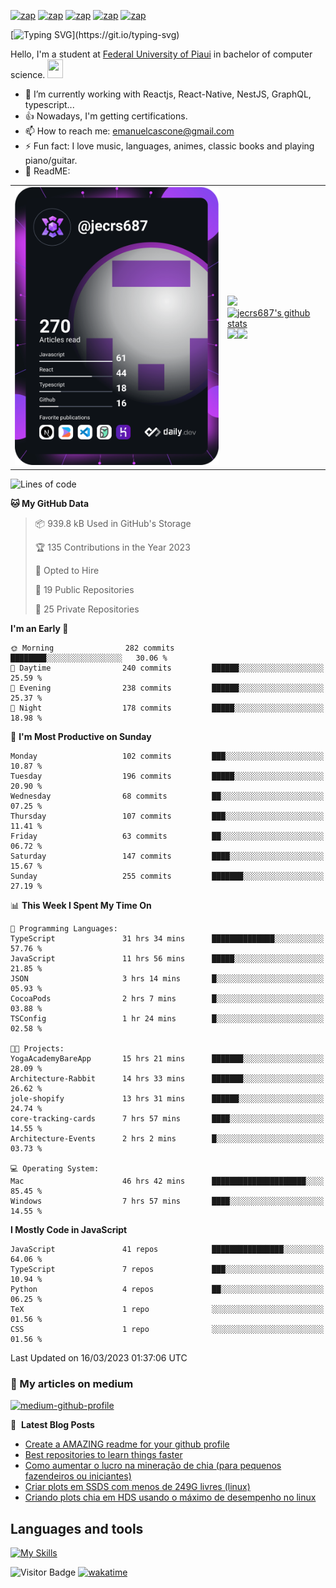 


[![zap](https://img.shields.io/badge/Telegram-2CA5E0?style=for-the-badge&logo=telegram&logoColor=white)](https://telegram.me/jecrs687)
[![zap](https://img.shields.io/badge/Messenger-00B2FF?style=for-the-badge&logo=messenger&logoColor=white)](https://www.messenger.com/t/jecrs687)
[![zap](https://img.shields.io/badge/Discord-7289DA?style=for-the-badge&logo=discord&logoColor=white)](https://discordapp.com/users/551785804888932354)
[![zap](https://img.shields.io/badge/Instagram-E4405F?style=for-the-badge&logo=instagram&logoColor=white)](https://www.instagram.com/jecrs687/)
[![zap]( https://img.shields.io/badge/LinkedIn-0077B5?style=for-the-badge&logo=linkedin&logoColor=white)](https://www.linkedin.com/in/jecrs687/)

[![Typing SVG](https://readme-typing-svg.herokuapp.com?lines=Hi%2C+I'm+happy+because+you+are+here!!!)](https://git.io/typing-svg)

Hello, I'm a student at [Federal University of Piaui](https://ufpi.br/) in bachelor of computer science. <a href="https://www.gautamkrishnar.com/"><img src="https://media.giphy.com/media/hvRJCLFzcasrR4ia7z/giphy.gif" width="25px" height="30px"></a>

- 🍃 I’m currently working with Reactjs, React-Native, NestJS, GraphQL, typescript...
- 👍 Nowadays, I'm getting certifications.
- 📫 How to reach me: emanuelcascone@gmail.com
- ⚡ Fun fact: I love music, languages, animes, classic books and playing piano/guitar.
- 🫣 ReadME: 

<table cellspacing="0" cellpadding="0" style="width: fit-content; border:0; max-width: fit-content">
        <tr>
                <td>
                        <a href="https://app.daily.dev/jecrs687">
                                <img src="https://github.com/jecrs687/jecrs687/blob/main/devcard.svg"
                                        width="400" alt="Emanuel Cascone's Dev Card" />
                        </a>
                </td>
                <td>
                        <table style="width: fit-content; border:0;">
                                <tr>
                                        <a href="https://github.com/jecrs687">
                                                <img src="https://github-readme-stats.vercel.app/api/wakatime?username=jecrs687&langs_count=10&layout=compact&custom_title=Emanuel%20Cascone%20WakaTime&theme=dark&hide_border=true"
                                                        width="400">
                                        </a>
                                </tr>
                          <br/>
                                <tr>
                                        <a href="https://github.com/jecrs687">
                                               <img aling="center"
                                                        src="https://github-readme-stats.vercel.app/api?username=jecrs687&show_icons=true&include_all_commits=true&theme=dark&hide_border=true&count_private=true&ring_color=pink"
                                                        alt="jecrs687's github stats" width="400"/>
                                        </a> 
                                </tr>
                          <br/>
                                <tr> 
                                              <a href="https://github.com/jecrs687">
                                                                   <img src="https://github-readme-stats.vercel.app/api/top-langs/?username=jecrs687&layout=compact&theme=dark&hide_border=true&langs_count=6"
                                                                          width="190" /></a><a
                                                                  href="https://spotify-github-profile.vercel.app/api/view?uid=31tl7hwnjbfgpjinrrnzwnitba7e&redirect=true"><img aling="center"
                                                                          src="https://spotify-github-profile.vercel.app/api/view?uid=31tl7hwnjbfgpjinrrnzwnitba7e&cover_image=true&theme=novatorem&show_offline=true&background_color=000000&bar_color=53b14f&bar_color_cover=false"
                                                                          width="190" />
                                                          </a>       
                                </tr>
                        </table>
                </td>
        </tr>
</table>

<!--START_SECTION:waka-->
![Lines of code](https://img.shields.io/badge/From%20Hello%20World%20I%27ve%20Written-4.9%20million%20lines%20of%20code-blue)

**🐱 My GitHub Data** 

> 📦 939.8 kB Used in GitHub's Storage 
 > 
> 🏆 135 Contributions in the Year 2023
 > 
> 💼 Opted to Hire
 > 
> 📜 19 Public Repositories 
 > 
> 🔑 25 Private Repositories 
 > 
**I'm an Early 🐤** 

```text
🌞 Morning                282 commits         ████████░░░░░░░░░░░░░░░░░   30.06 % 
🌆 Daytime                240 commits         ██████░░░░░░░░░░░░░░░░░░░   25.59 % 
🌃 Evening                238 commits         ██████░░░░░░░░░░░░░░░░░░░   25.37 % 
🌙 Night                  178 commits         █████░░░░░░░░░░░░░░░░░░░░   18.98 % 
```
📅 **I'm Most Productive on Sunday** 

```text
Monday                   102 commits         ███░░░░░░░░░░░░░░░░░░░░░░   10.87 % 
Tuesday                  196 commits         █████░░░░░░░░░░░░░░░░░░░░   20.90 % 
Wednesday                68 commits          ██░░░░░░░░░░░░░░░░░░░░░░░   07.25 % 
Thursday                 107 commits         ███░░░░░░░░░░░░░░░░░░░░░░   11.41 % 
Friday                   63 commits          ██░░░░░░░░░░░░░░░░░░░░░░░   06.72 % 
Saturday                 147 commits         ████░░░░░░░░░░░░░░░░░░░░░   15.67 % 
Sunday                   255 commits         ███████░░░░░░░░░░░░░░░░░░   27.19 % 
```


📊 **This Week I Spent My Time On** 

```text
💬 Programming Languages: 
TypeScript               31 hrs 34 mins      ██████████████░░░░░░░░░░░   57.76 % 
JavaScript               11 hrs 56 mins      █████░░░░░░░░░░░░░░░░░░░░   21.85 % 
JSON                     3 hrs 14 mins       █░░░░░░░░░░░░░░░░░░░░░░░░   05.93 % 
CocoaPods                2 hrs 7 mins        █░░░░░░░░░░░░░░░░░░░░░░░░   03.88 % 
TSConfig                 1 hr 24 mins        █░░░░░░░░░░░░░░░░░░░░░░░░   02.58 % 

🐱‍💻 Projects: 
YogaAcademyBareApp       15 hrs 21 mins      ███████░░░░░░░░░░░░░░░░░░   28.09 % 
Architecture-Rabbit      14 hrs 33 mins      ███████░░░░░░░░░░░░░░░░░░   26.62 % 
jole-shopify             13 hrs 31 mins      ██████░░░░░░░░░░░░░░░░░░░   24.74 % 
core-tracking-cards      7 hrs 57 mins       ████░░░░░░░░░░░░░░░░░░░░░   14.55 % 
Architecture-Events      2 hrs 2 mins        █░░░░░░░░░░░░░░░░░░░░░░░░   03.73 % 

💻 Operating System: 
Mac                      46 hrs 42 mins      █████████████████████░░░░   85.45 % 
Windows                  7 hrs 57 mins       ████░░░░░░░░░░░░░░░░░░░░░   14.55 % 
```

**I Mostly Code in JavaScript** 

```text
JavaScript               41 repos            ████████████████░░░░░░░░░   64.06 % 
TypeScript               7 repos             ███░░░░░░░░░░░░░░░░░░░░░░   10.94 % 
Python                   4 repos             ██░░░░░░░░░░░░░░░░░░░░░░░   06.25 % 
TeX                      1 repo              ░░░░░░░░░░░░░░░░░░░░░░░░░   01.56 % 
CSS                      1 repo              ░░░░░░░░░░░░░░░░░░░░░░░░░   01.56 % 
```




 Last Updated on 16/03/2023 01:37:06 UTC
<!--END_SECTION:waka-->

### 📖 My articles on medium

  [![medium-github-profile](https://github-readme-medium-recent-article.vercel.app/medium/@jecrs687/0)](https://github-readme-medium-recent-article.vercel.app/medium/@jecrs687/0)

📕 &nbsp;**Latest Blog Posts**

<!-- BLOG-POST-LIST:START -->
- [Create a AMAZING readme for your github profile](https://dev.to/jecrs687/create-a-amazing-readme-for-your-github-profile-3jj0)
- [Best repositories to learn things faster](https://dev.to/jecrs687/best-repositories-to-learn-something-different-487c)
- [Como aumentar o lucro na mineração de chia &lpar;para pequenos fazendeiros ou iniciantes&rpar;](https://dev.to/jecrs687/como-aumentar-o-lucro-com-a-chia-para-pequenos-fazendeiros-ou-iniciantes-1o2b)
- [Criar plots em SSDS com menos de 249G livres &lpar;linux&rpar;](https://dev.to/jecrs687/criar-plots-em-ssds-com-menos-de-249g-livres-linux-2o0e)
- [Criando plots chia em HDS usando o máximo de desempenho no linux](https://dev.to/jecrs687/criando-plots-chias-em-hds-usando-o-maximo-de-desempenho-no-linux-4ecf)
<!-- BLOG-POST-LIST:END -->

## Languages and tools

  [![My Skills](https://skillicons.dev/icons?i=nodejs,javascript,typescript,c,python,vscode,linux,docker,mysql,mongodb,redis,heroku,html,css,scss,aws,react,nestjs,nextjs,graphql,express,firebase,github,wordpress,discord)](https://skillicons.dev)
  
![Visitor Badge](https://visitor-badge.laobi.icu/badge?page_id=jecrs687.jecrs687)
[![wakatime](https://wakatime.com/badge/user/777fc214-6eb8-4627-8c93-467c3ac7e028.svg)](https://wakatime.com/@777fc214-6eb8-4627-8c93-467c3ac7e028)
